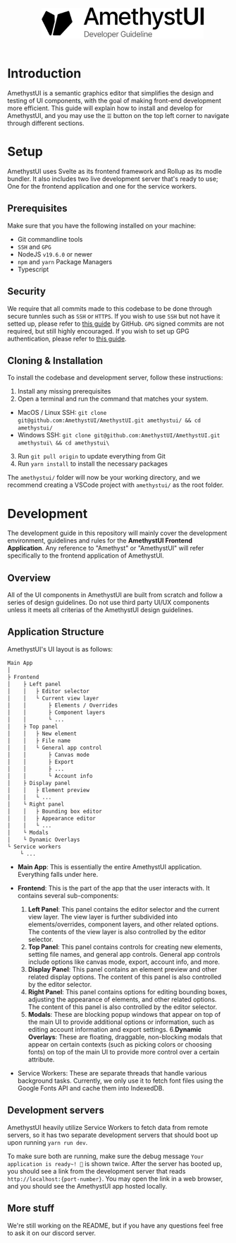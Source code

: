 <div style="margin-top:1rem; padding: 20px; display:flex; justify-content: center; width: calc(100% - 20px);">
    <picture>
        <source media="(prefers-color-scheme: dark)" srcset="./public/assets/pngs/markdown_assets/amethyst_banner_dev_darkmode.png">
        <source media="(prefers-color-scheme: light)" srcset="./public/assets/pngs/markdown_assets/amethyst_banner_dev_lightmode.png">
        <img alt="AmethystUI" height="70px" src="./public/assets/pngs/markdown_assets/amethyst_banner_dev_lightmode.png">
    </picture>
</div>

# Introduction

AmethystUI is a semantic graphics editor that simplifies the design and testing of UI components, with the goal of making front-end development more efficient. This guide will explain how to install and develop for AmethystUI, and you may use the `☰` button on the top left corner to navigate through different sections.

# Setup
AmethystUI uses Svelte as its frontend framework and Rollup as its modle bundler. It also includes two live development server that's ready to use; One for the frontend application and one for the service workers.

## Prerequisites
Make sure that you have the following installed on your machine:
- Git commandline tools
- `SSH` and `GPG`
- NodeJS `v19.6.0` or newer
- `npm` and `yarn` Package Managers
- Typescript

## Security
We require that all commits made to this codebase to be done through secure tunnles such as `SSH` or `HTTPS`. If you wish to use `SSH` but not have it setted up, please refer to [this guide](https://docs.github.com/en/authentication/connecting-to-github-with-ssh/checking-for-existing-ssh-keys) by GitHub. `GPG` signed commits are not required, but still highly encouraged. If you wish to set up GPG authentication, please refer to [this guide](https://docs.github.com/en/authentication/managing-commit-signature-verification/checking-for-existing-gpg-keys).

## Cloning & Installation
To install the codebase and development server, follow these instructions:

1. Install any missing prerequisites
2. Open a terminal and run the command that matches your system.
- MacOS / Linux SSH: `git clone git@github.com:AmethystUI/AmethystUI.git amethystui/ && cd amethystui/`
- Windows SSH: `git clone git@github.com:AmethystUI/AmethystUI.git amethystui\ && cd amethystui\`
3. Run `git pull origin` to update everything from Git
4. Run `yarn install` to install the necessary packages

The `amethystui/` folder will now be your working directory, and we recommend creating a VSCode project with `amethystui/` as the root folder.

# Development
The development guide in this repository will mainly cover the development environment, guidelines and rules for the **AmethystUI Frontend Application**. Any reference to "Amethyst" or "AmethystUI" will refer specifically to the frontend application of AmethystUI.

## Overview
All of the UI components in AmethystUI are built from scratch and follow a series of design guidelines. Do not use third party UI/UX components unless it meets all criterias of the AmethystUI design guidelines.

## Application Structure
AmethystUI's UI layout is as follows:
```
Main App
│
├ Frontend
│    ├ Left panel
│    │   ├ Editor selector
│    │   └ Current view layer
│    │       ├ Elements / Overrides
│    │       ├ Component layers
│    │       └ ...
│    ├ Top panel
│    │   ├ New element
│    │   ├ File name
│    │   └ General app control
│    │       ├ Canvas mode
│    │       ├ Export
│    │       ├ ...
│    │       └ Account info
│    ├ Display panel
│    │   ├ Element preview
│    │   └ ...
│    └ Right panel
│    │   ├ Bounding box editor
│    │   ├ Appearance editor
│    │   └ ...
│    └ Modals
│    └ Dynamic Overlays
└ Service workers
    └ ...
```

- **Main App**: This is essentially the entire AmethystUI application. Everything falls under here.

- **Frontend**: This is the part of the app that the user interacts with. It contains several sub-components:
    1. **Left Panel**: This panel contains the editor selector and the current view layer. The view layer is further subdivided into elements/overrides, component layers, and other related options. The contents of the view layer is also controlled by the editor selector.
    2. **Top Panel**: This panel contains controls for creating new elements, setting file names, and general app controls. General app controls include options like canvas mode, export, account info, and more.
    3. **Display Panel**: This panel contains an element preview and other related display options. The content of this panel is also controlled by the editor selector.
    4. **Right Panel**: This panel contains options for editing bounding boxes, adjusting the appearance of elements, and other related options. The content of this panel is also controlled by the editor selector.
    5. **Modals**: These are blocking popup windows that appear on top of the main UI to provide additional options or information, such as editing account information and export settings.
    6.**Dynamic Overlays**: These are floating, draggable, non-blocking modals that appear on certain contexts (such as picking colors or choosing fonts) on top of the main UI to provide more control over a certain attribute.
- Service Workers: These are separate threads that handle various background tasks. Currently, we only use it to fetch font files using the Google Fonts API and cache them into IndexedDB.

## Development servers

AmethystUI heavily utilize Service Workers to fetch data from remote servers, so it has two separate development servers that should boot up upon running `yarn run dev`.

To make sure both are running, make sure the debug message `Your application is ready~! 🚀` is shown twice. After the server has booted up, you should see a link from the development server that reads `http://localhost:{port-number}`. You may open the link in a web browser, and you should see the AmethystUI app hosted locally.

## More stuff
We're still working on the README, but if you have any questions feel free to ask it on our discord server.